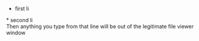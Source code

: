 * first li 
<div><div><div><div> 
* second li 
</div></div></div></div> 
Then anything you type from that line will be out of the legitimate file viewer window
